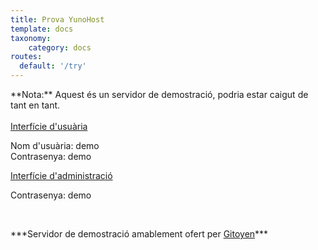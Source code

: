 ```yaml
---
title: Prova YunoHost
template: docs
taxonomy:
    category: docs
routes:
  default: '/try'
---
```


<div class="alert alert-warning" markdown="1">
**Nota:** Aquest és un servidor de demostració, podria estar caigut de tant en tant.
<br>

</div>

<br>

  <div class="row text-center">
    <div class="col-md-6">
      <a href="https://demo.yunohost.org/" target="_blank" class="btn btn-success btn-lg"><span class="glyphicon glyphicon-user"></span> Interfície d'usuària</a>
      <p class="text-muted">Nom d'usuària: demo<br>Contrasenya: demo</p>
    </div>
    <div class="col-md-5">
      <a href="https://demo.yunohost.org/yunohost/admin" target="_blank" class="btn btn-primary btn-lg"><span class="glyphicon glyphicon-lock"></span> Interfície d'administració</a>
      <p class="text-muted">Contrasenya: demo</p>
    </div>
  </div>

<br>

<p class="text-center" markdown="1">
***Servidor de demostració amablement ofert per    
<a href="https://www.gitoyen.net" target="_blank">Gitoyen</a>***
</p>
